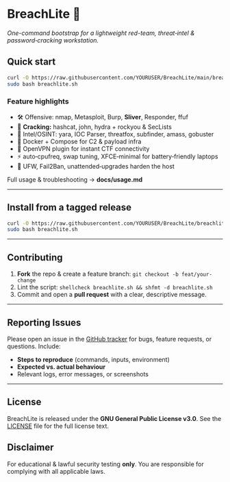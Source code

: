 # BreachLite 🚀

*One-command bootstrap for a lightweight red-team, threat‑intel & password‑cracking workstation.*

## Quick start

```bash
curl -O https://raw.githubusercontent.com/YOURUSER/BreachLite/main/breachlite.sh
sudo bash breachlite.sh
```

### Feature highlights

* 🛠  Offensive: nmap, Metasploit, Burp, **Sliver**, Responder, ffuf
* 🔑  **Cracking:** hashcat, john, hydra + rockyou & SecLists
* 🔎  Intel/OSINT: yara, IOC Parser, threatfox, subfinder, amass, gobuster
* 🐳  Docker + Compose for C2 & payload infra
* 🔌  OpenVPN plugin for instant CTF connectivity
* ⚡  auto‑cpufreq, swap tuning, XFCE‑minimal for battery‑friendly laptops
* 🔐  UFW, Fail2Ban, unattended‑upgrades harden the host

Full usage & troubleshooting → **docs/usage.md**

---

## Install from a tagged release

```bash
curl -O https://raw.githubusercontent.com/YOURUSER/BreachLite/breachlite.sh
sudo bash breachlite.sh
```


---

## Contributing

1. **Fork** the repo & create a feature branch: `git checkout -b feat/your-change`
2. Lint the script: `shellcheck breachlite.sh && shfmt -d breachlite.sh`
3. Commit and open a **pull request** with a clear, descriptive message.

---

## Reporting Issues

Please open an issue in the [GitHub tracker](https://github.com/eriklacson/BreachLite/issues) for bugs, feature requests, or questions. Include:

* **Steps to reproduce** (commands, inputs, environment)
* **Expected vs. actual behaviour**
* Relevant logs, error messages, or screenshots

---

## License

BreachLite is released under the **GNU General Public License v3.0**. See the [LICENSE](LICENSE) file for the full license text.

## Disclaimer

For educational & lawful security testing **only**.  You are responsible for complying with all applicable laws.
